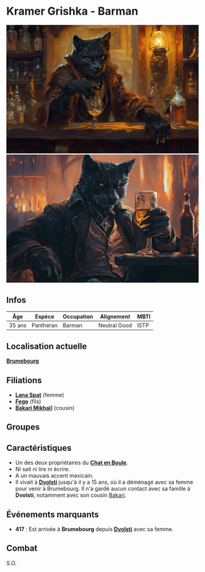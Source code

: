 # Kramer Grishka - Barman
![Kramer Grishka](../../../_images/barman.png)
![Kramer Grishka](../../../_images/kramer_2.png)

## Infos 

| Âge | Espèce | Occupation | Alignement | MBTI |
| --- | ------ | ---------- | ---------- | ---- |
| 35 ans | Panthéran | Barman | Neutral Good | ISTP |

## Localisation actuelle
[**Brumebourg**](../../VILLES/Brumebourg.md)

## Filiations
* [**Lana Spat**](./Lana_Spat.md) (femme)
* [**Fego**](./Fego.md) (fils)
* [**Bakari Mikhaïl**](../ENFANTS_DE_LA_RUE/Bakari_Mikhail.md) (cousin)

## Groupes 

## Caractéristiques
* Un des deux propriétaires du [**Chat en Boule**](../../VILLES/Brumebourg.md#le-chat-en-boule---taverne).
* Ni sait ni lire ni écrire.
* A un mauvais accent mexicain.
* Il vivait à [**Dvolsti**](../../VILLES/Dvolsti.md) jusqu'à il y a 15 ans, où il a déménagé avec sa femme pour venir à Brumebourg. Il n'a gardé aucun contact avec sa famille à **Dvolsti**, notamment avec son cousin [Bakari](../ENFANTS_DE_LA_RUE/Bakari_Mikhail.md).

## Événements marquants
* **417** : Est arrivée à **Brumebourg** depuis [**Dvolsti**](../../VILLES/Dvolsti.md) avec sa femme.

## Combat
S.O.
